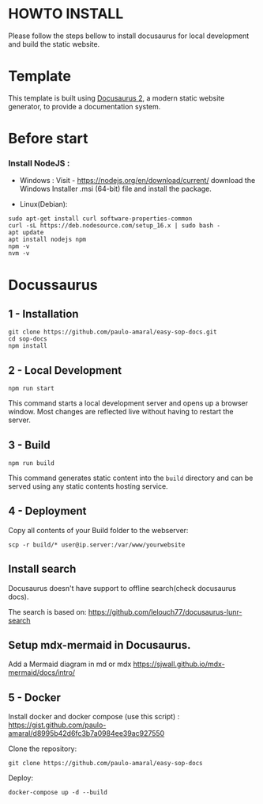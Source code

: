# HOWTO INSTALL 
Please follow the steps bellow to install docusaurus for local development and build the static website.

# Template

This template is built using [Docusaurus 2](https://docusaurus.io/), a modern static website generator, to provide a documentation system.

# Before start

### Install NodeJS :
- Windows : 
Visit - https://nodejs.org/en/download/current/ download the Windows Installer .msi (64-bit) file and install the package.

- Linux(Debian):

````console
sudo apt-get install curl software-properties-common 
curl -sL https://deb.nodesource.com/setup_16.x | sudo bash - 
apt update
apt install nodejs npm
npm -v
nvm -v
````

# Docussaurus 

##  1 - Installation

```console
git clone https://github.com/paulo-amaral/easy-sop-docs.git
cd sop-docs
npm install
```

## 2 - Local Development

```console
npm run start
```

This command starts a local development server and opens up a browser window. Most changes are reflected live without
having to restart the server.


## 3 - Build

```console
npm run build
```

This command generates static content into the `build` directory and can be served using any static contents hosting
service.

## 4 - Deployment 


Copy all contents of your Build folder to the webserver:
```console
scp -r build/* user@ip.server:/var/www/yourwebsite
```

## Install search
Docusaurus doesn't have support to offline search(check docusaurus docs).

The search  is based on: 
https://github.com/lelouch77/docusaurus-lunr-search

## Setup mdx-mermaid in Docusaurus.
Add a Mermaid diagram in md or mdx
https://sjwall.github.io/mdx-mermaid/docs/intro/

## 5 - Docker
Install docker and docker compose (use this script) :
https://gist.github.com/paulo-amaral/d8995b42d6fc3b7a0984ee39ac927550

Clone the repository:

```
git clone https://github.com/paulo-amaral/easy-sop-docs
```

Deploy:

```
docker-compose up -d --build
```


